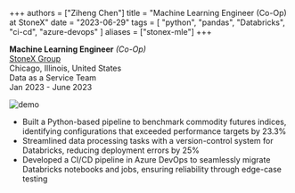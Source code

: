 +++
authors = ["Ziheng Chen"]
title = "Machine Learning Engineer (Co-Op) at StoneX"
date = "2023-06-29"
tags = [
    "python", "pandas", "Databricks", 
    "ci-cd",
    "azure-devops"
]
aliases = ["stonex-mle"]
+++
 
**Machine Learning Engineer** *(Co-Op)*  
[StoneX Group](https://www.stonex.com/)    
Chicago, Illinois, United States   
Data as a Service Team  
Jan 2023 - June 2023  

![demo](/images/experience/CICD.png#center)
- Built a Python-based pipeline to benchmark commodity futures indices, identifying configurations that exceeded performance targets by 23.3%
- Streamlined data processing tasks with a version-control system for Databricks, reducing deployment errors by 25%
- Developed a CI/CD pipeline in Azure DevOps to seamlessly migrate Databricks notebooks and jobs, ensuring reliability through edge-case testing

